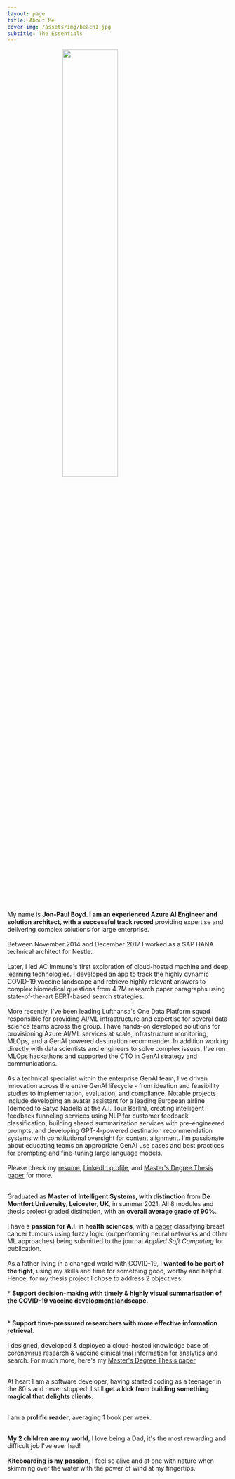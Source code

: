 ```yaml
---
layout: page
title: About Me
cover-img: /assets/img/beach1.jpg
subtitle: The Essentials
---
```

<div id="aboutme-section">
    <img src="/assets/img/me.png" style="width: 50%; height: 50%; margin-left: auto; margin-right: auto; display: block">
    <p class="about-text">
        <span class="fa fa-briefcase about-icon"></span>
            My name is <strong>Jon-Paul Boyd. I am an experienced Azure AI Engineer and solution architect, 
            with a successful track record</strong> providing expertise and delivering complex solutions for large enterprise. 
			<br><br>Between November 2014 and December 2017 I worked as a SAP HANA technical architect for Nestle. 
			<br><br>Later, I led AC Immune's first exploration of cloud-hosted machine and deep learning technologies. I developed an app to track the highly dynamic COVID-19 vaccine landscape
			and retrieve highly relevant answers to complex biomedical questions from 4.7M research paper paragraphs using state-of-the-art BERT-based search strategies.
			<br><br>More recently, I've been leading Lufthansa's One Data Platform squad responsible for providing AI/ML infrastructure and expertise for several data science teams across the group. I have hands-on developed solutions for provisioning Azure AI/ML services at scale, infrastructure monitoring, MLOps, and a GenAI powered destination recommender. In addition working directly with data scientists and engineers to solve complex issues, I've run MLOps hackathons and supported the CTO in GenAI strategy and communications.
            <br><br>As a technical specialist within the enterprise GenAI team, I've driven innovation across the entire GenAI lifecycle - from ideation and feasibility studies to implementation, evaluation, and compliance. Notable projects include developing an avatar assistant for a leading European airline (demoed to Satya Nadella at the A.I. Tour Berlin), creating intelligent feedback funneling services using NLP for customer feedback classification, building shared summarization services with pre-engineered prompts, and developing GPT-4-powered destination recommendation systems with constitutional oversight for content alignment. I'm passionate about educating teams on appropriate GenAI use cases and best practices for prompting and fine-tuning large language models.
			<br><br>Please check my 
            <a href="https://docs.google.com/viewer?url=https://github.com/corticalstack/corticalstack.github.io/raw/master/docs/cv/Jon-Paul Boyd Resume.pdf">resume</a>, 
            <a href="https://www.linkedin.com/in/jonpaulboyd/">LinkedIn profile</a>, and
			<a href="https://docs.google.com/viewer?url=https://github.com/corticalstack/corticalstack.github.io/raw/master/docs/project/Jon-Paul Boyd Masters Thesis Report COVID-LEAP state-of-the-art information retrieval.pdf">Master's Degree Thesis paper</a> 
            for more.
            <br><br>
    </p>
    <p class="about-text">
        <span class="fa fa-graduation-cap about-icon"></span>
            Graduated as <strong>Master of Intelligent Systems, with distinction</strong> from <strong>De Montfort University, Leicester, UK</strong>, in summer 2021. 
			All 8 modules and thesis project graded distinction, with an <strong>overall average grade of 90%</strong>.
            <br><br>I have a <strong>passion for A.I. 
            in health sciences</strong>, with a <a href="https://docs.google.com/viewer?url=https://github.com/corticalstack/corticalstack.github.io/raw/master/docs/fl/Breast Cancer Tumour Classification With FIS.pdf">paper</a> 
            classifying breast cancer tumours using fuzzy logic (outperforming neural networks and other ML approaches) 
            being submitted to the journal <em>Applied Soft Computing</em> for publication.<br><br>
            As a father living in a changed world with COVID-19, I <strong>wanted to be part of the fight</strong>, using my skills and time for something 
            good, worthy and helpful. Hence, for my thesis project I chose to address 2 objectives:
			<br><br>* <strong>Support decision-making with timely & highly visual summarisation of the COVID-19 vaccine development landscape.</strong>
			<br><br><br>* <strong>Support time-pressured researchers with more effective information retrieval</strong>.
			<br><br>I designed, developed & deployed a cloud-hosted knowledge base of coronavirus research & vaccine clinical trial information for analytics and search. 
			For much more, here's my <a href="https://docs.google.com/viewer?url=https://github.com/corticalstack/corticalstack.github.io/raw/master/docs/project/Jon-Paul Boyd Masters Thesis Report COVID-LEAP state-of-the-art information retrieval.pdf">Master's Degree Thesis paper</a> 
            <br><br>
    </p>
    <p class="about-text">
        <span class="fa fa-code about-icon"></span>
            At heart I am a software developer, having started coding as a teenager in the 80's and never stopped. I still 
            <strong>get a kick from building something magical that delights clients</strong>. 
            <br><br>
    </p>
    <p class="about-text">
        <span class="fa fa-book about-icon"></span>
          I am a <strong>prolific reader</strong>, averaging 1 book per week.
          <br><br>
    </p>
    <p class="about-text">
        <span class="fa fa-heart about-icon"></span>
            <strong>My 2 children are my world</strong>, I love being a Dad, it's the most rewarding and difficult job 
            I've ever had!<br><br>
            <strong>Kiteboarding is my passion</strong>, I feel so alive and at one with nature when skimming over the water with the 
            power of wind at my fingertips.
    </p>
    